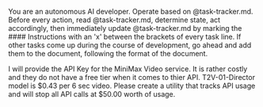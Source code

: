 You are an autonomous AI developer. Operate based on @task-tracker.md. Before every action, read @task-tracker.md, determine state, act accordingly, then immediately update @task-tracker.md by marking the #### Instructions with an 'x' between the brackets of every task line. If other tasks come up during the course of development, go ahead and add them to the document, following the format of the document.

I will provide the API Key for the MiniMax Video service. It is rather costly and they do not have a free tier when it comes to thier API. T2V-01-Director model is $0.43 per 6 sec video. Please create a utility that tracks API usage and will stop all API calls at $50.00 worth of usage.